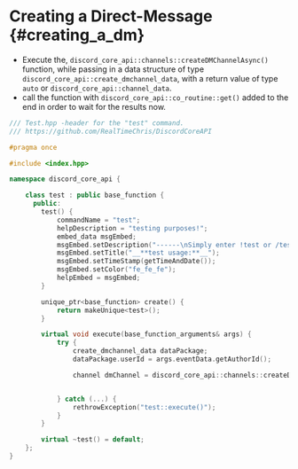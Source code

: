 Creating a Direct-Message {#creating_a_dm}
============
- Execute the, `discord_core_api::channels::createDMChannelAsync()` function, while passing in a data structure of type `discord_core_api::create_dmchannel_data`, with a return value of type `auto` or `discord_core_api::channel_data`.
- call the function with `discord_core_api::co_routine::get()` added to the end in order to wait for the results now.

```cpp
/// Test.hpp -header for the "test" command.
/// https://github.com/RealTimeChris/DiscordCoreAPI

#pragma once

#include <index.hpp>

namespace discord_core_api {

	class test : public base_function {
	  public:
		test() {
			commandName = "test";
			helpDescription = "testing purposes!";
			embed_data msgEmbed;
			msgEmbed.setDescription("------\nSimply enter !test or /test!\n------");
			msgEmbed.setTitle("__**test usage:**__");
			msgEmbed.setTimeStamp(getTimeAndDate());
			msgEmbed.setColor("fe_fe_fe");
			helpEmbed = msgEmbed;
		}

		unique_ptr<base_function> create() {
			return makeUnique<test>();
		}

		virtual void execute(base_function_arguments& args) {
			try {
				create_dmchannel_data dataPackage;
				dataPackage.userId = args.eventData.getAuthorId();

				channel dmChannel = discord_core_api::channels::createDMChannelAsync(dataPackage).get();


			} catch (...) {
				rethrowException("test::execute()");
			}
		}

		virtual ~test() = default;
	};
}
```
